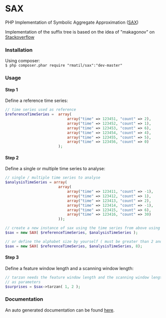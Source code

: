 SAX
===

PHP Implementation of Symbolic Aggregate Approximation ([SAX](http://www.cs.ucr.edu/~eamonn/SAX.htm))

Implementation of the suffix tree is based on the idea of
"makagonov" on [Stackoverflow](http://stackoverflow.com/a/14580102)

### Installation
Using composer:  
```$ php composer.phar require "rmatil/sax":"dev-master"```  

### Usage
#### Step 1
Define a reference time series:   

```php
// time series used as reference
$referenceTimeSeries =  array(
                            array("time" => 123451, "count" => 2),
                            array("time" => 123452, "count" => 1),
                            array("time" => 123453, "count" => 6),
                            array("time" => 123454, "count" => 4),
                            array("time" => 123455, "count" => 5),
                            array("time" => 123456, "count" => 0)
                        );
```
#### Step 2
Define a single or multiple time series to analyse:

```php
// single / multiple time series to analyse
$analysisTimeSeries = array(
                        array(
                            array("time" => 123411, "count" => -1),
                            array("time" => 123412, "count" => 1),
                            array("time" => 123413, "count" => 2),
                            array("time" => 123414, "count" => -1),
                            array("time" => 123415, "count" => 6),
                            array("time" => 123416, "count" => 30)
                        ));

// create a new instance of sax using the time series from above using the default alphabet size of 5
$sax = new SAX( $referenceTimeSeries, $analysisTimeSeries );

// or define the alphabet size by yourself ( must be greater than 2 and smaller than 11 ) 
$sax = new SAX( $referenceTimeSeries, $analysisTimeSeries, 8);
```
#### Step 3
Define a feature window length and a scanning window length:
```php
// tarzan needs the feature window length and the scanning window length 
// as parameters
$surprises = $sax->tarzan( 1, 2 );
```

### Documentation 

An auto generated documentation can be found [here](http://rmatil.github.io/SAX/docs/).

